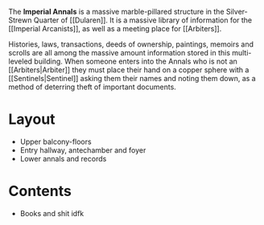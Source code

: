 The **Imperial Annals** is a massive marble-pillared structure in the Silver-Strewn Quarter of [[Dularen]]. It is a massive library of information for the [[Imperial Arcanists]], as well as a meeting place for [[Arbiters]].

Histories, laws, transactions, deeds of ownership, paintings, memoirs and scrolls are all among the massive amount information stored in this multi-leveled building. When someone enters into the Annals who is not an [[Arbiters|Arbiter]] they must place their hand on a copper sphere with a [[Sentinels|Sentinel]] asking them their names and noting them down, as a method of deterring theft of important documents.
# Layout

- Upper balcony-floors
- Entry hallway, antechamber and foyer
- Lower annals and records
# Contents

- Books and shit idfk
